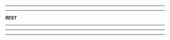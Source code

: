 **************************  
**************************  
***********REST***********  
**************************  
**************************  
**************************
